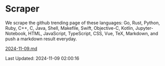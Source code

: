 # Scraper

We scrape the github trending page of these languages: Go, Rust, Python, Ruby, C++, C, Java, Shell, Makefile, Swift, Objective-C, Kotlin, Jupyter-Notebook, HTML, JavaScript, TypeScript, CSS, Vue, TeX, Markdown, and push a markdown result everyday.

[2024-11-09.md](https://github.com/cumthxy/github-trending-backup/blob/master/2024-11-09.md)

Last Updated: 2024-11-09 02:00:16